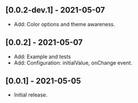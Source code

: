 ## [0.0.2-dev.1] - 2021-05-07

* Add: Color options and theme awareness.

## [0.0.2] - 2021-05-07

* Add: Example and tests
* Add: Configuration: initialValue, onChange event.

## [0.0.1] - 2021-05-05

* Initial release.
